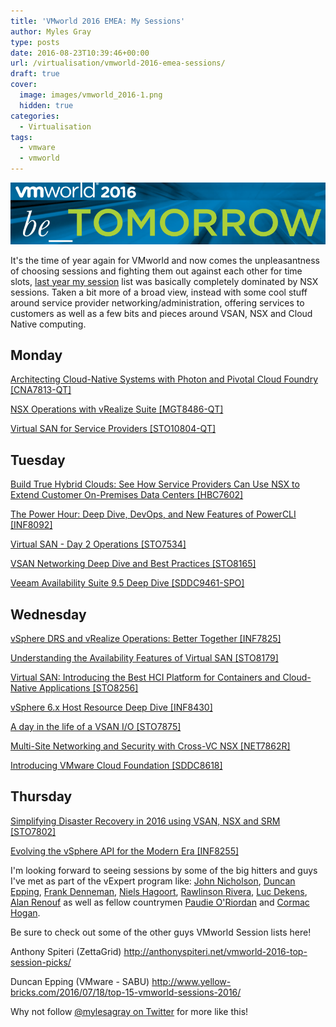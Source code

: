 ```yaml
---
title: 'VMworld 2016 EMEA: My Sessions'
author: Myles Gray
type: posts
date: 2016-08-23T10:39:46+00:00
url: /virtualisation/vmworld-2016-emea-sessions/
draft: true
cover:
  image: images/vmworld_2016-1.png
  hidden: true
categories:
  - Virtualisation
tags:
  - vmware
  - vmworld
---
```


![VMworld 2016][1]

It's the time of year again for VMworld and now comes the unpleasantness of choosing sessions and fighting them out against each other for time slots, [last year my session][2] list was basically completely dominated by NSX sessions. Taken a bit more of a broad view, instead with some cool stuff around service provider networking/administration, offering services to customers as well as a few bits and pieces around VSAN, NSX and Cloud Native computing.

## Monday

[Architecting Cloud-Native Systems with Photon and Pivotal Cloud Foundry [CNA7813-QT]][3]

[NSX Operations with vRealize Suite [MGT8486-QT]][4]

[Virtual SAN for Service Providers [STO10804-QT]][5]

## Tuesday

[Build True Hybrid Clouds: See How Service Providers Can Use NSX to Extend Customer On-Premises Data Centers [HBC7602]][6]

[The Power Hour: Deep Dive, DevOps, and New Features of PowerCLI [INF8092]][7]

[Virtual SAN - Day 2 Operations &#91;STO7534&#93;][8]

[VSAN Networking Deep Dive and Best Practices [STO8165]][9]

[Veeam Availability Suite 9.5 Deep Dive [SDDC9461-SPO]][10]

## Wednesday

[vSphere DRS and vRealize Operations: Better Together [INF7825]][11]

[Understanding the Availability Features of Virtual SAN &#91;STO8179&#93;][12]

[Virtual SAN: Introducing the Best HCI Platform for Containers and Cloud-Native Applications [STO8256]][13]

[vSphere 6.x Host Resource Deep Dive [INF8430]][14]

[A day in the life of a VSAN I/O [STO7875]][15]

[Multi-Site Networking and Security with Cross-VC NSX [NET7862R]][16]

[Introducing VMware Cloud Foundation [SDDC8618]][17]

## Thursday

[Simplifying Disaster Recovery in 2016 using VSAN, NSX and SRM [STO7802]][18]

[Evolving the vSphere API for the Modern Era [INF8255]][19]

I'm looking forward to seeing sessions by some of the big hitters and guys I've met as part of the vExpert program like: [John Nicholson][20], [Duncan Epping][21], [Frank Denneman][22], [Niels Hagoort][23], [Rawlinson Rivera][24], [Luc Dekens][25], [Alan Renouf][26] as well as fellow countrymen [Paudie O'Riordan][27] and [Cormac Hogan][28].

Be sure to check out some of the other guys VMworld Session lists here!

Anthony Spiteri (ZettaGrid) <http://anthonyspiteri.net/vmworld-2016-top-session-picks/>

Duncan Epping (VMware - SABU) <http://www.yellow-bricks.com/2016/07/18/top-15-vmworld-sessions-2016/>

Why not follow [@mylesagray on Twitter][29] for more like this!

 [1]: images/vmworld_2016-1.png
 [2]: /infrastructure/my-vmworld-2015-schedule/
 [3]: http://www.vmworld.com/eucatalog.jspa?search=CNA7813-QT
 [4]: http://www.vmworld.com/eucatalog.jspa?search=MGT8486-QT
 [5]: http://www.vmworld.com/eucatalog.jspa?search=STO10804-QT
 [6]: http://www.vmworld.com/eucatalog.jspa?search=HBC7602
 [7]: http://www.vmworld.com/eucatalog.jspa?search=INF8092
 [8]: http://www.vmworld.com/eucatalog.jspa?search=STO7534
 [9]: http://www.vmworld.com/eucatalog.jspa?search=STO8165
 [10]: http://www.vmworld.com/eucatalog.jspa?search=SDDC9461-SPO
 [11]: http://www.vmworld.com/eucatalog.jspa?search=INF7825
 [12]: http://www.vmworld.com/eucatalog.jspa?search=STO8179
 [13]: http://www.vmworld.com/eucatalog.jspa?search=STO8256
 [14]: http://www.vmworld.com/eucatalog.jspa?search=INF8430
 [15]: http://www.vmworld.com/eucatalog.jspa?search=STO7875
 [16]: http://www.vmworld.com/eucatalog.jspa?search=NET7862R
 [17]: http://www.vmworld.com/eucatalog.jspa?search=SDDC8618
 [18]: http://www.vmworld.com/eucatalog.jspa?search=STO7802
 [19]: http://www.vmworld.com/eucatalog.jspa?search=INF8255
 [20]: https://twitter.com/Lost_Signal
 [21]: https://twitter.com/DuncanYB
 [22]: https://twitter.com/FrankDenneman
 [23]: https://twitter.com/NHagoort
 [24]: https://twitter.com/PunchingClouds
 [25]: https://twitter.com/LucD22
 [26]: https://twitter.com/alanrenouf
 [27]: https://twitter.com/oriorp
 [28]: https://twitter.com/CormacJHogan
 [29]: https://twitter.com/mylesagray